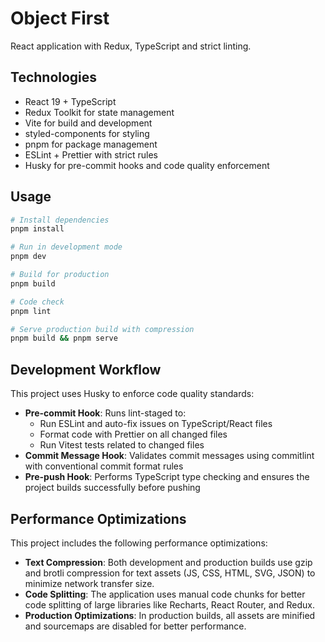 # Object First

React application with Redux, TypeScript and strict linting.

## Technologies

- React 19 + TypeScript
- Redux Toolkit for state management
- Vite for build and development
- styled-components for styling
- pnpm for package management
- ESLint + Prettier with strict rules
- Husky for pre-commit hooks and code quality enforcement

## Usage

```bash
# Install dependencies
pnpm install

# Run in development mode
pnpm dev

# Build for production
pnpm build

# Code check
pnpm lint

# Serve production build with compression
pnpm build && pnpm serve
```

## Development Workflow

This project uses Husky to enforce code quality standards:

- **Pre-commit Hook**: Runs lint-staged to:
  - Run ESLint and auto-fix issues on TypeScript/React files
  - Format code with Prettier on all changed files
  - Run Vitest tests related to changed files
- **Commit Message Hook**: Validates commit messages using commitlint with conventional commit format rules
- **Pre-push Hook**: Performs TypeScript type checking and ensures the project builds successfully before pushing

## Performance Optimizations

This project includes the following performance optimizations:

- **Text Compression**: Both development and production builds use gzip and brotli compression for text assets (JS, CSS, HTML, SVG, JSON) to minimize network transfer size.
- **Code Splitting**: The application uses manual code chunks for better code splitting of large libraries like Recharts, React Router, and Redux.
- **Production Optimizations**: In production builds, all assets are minified and sourcemaps are disabled for better performance.
